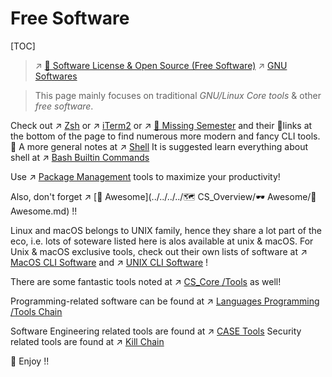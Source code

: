 # Free Software

[TOC]


> ↗ [🪪 Software License & Open Source (Free Software)](../../🪪%20Software%20License%20&%20Open%20Source%20(Free%20Software)/Software%20License%20&%20Open%20Source%20(Free%20Software).md)
> ↗ [GNU Softwares](../🐑%20GNU/GNU%20Softwares.md)

> This page mainly focuses on traditional *GNU/Linux Core tools* & other *free software*.


Check out ↗ [Zsh](../../🐚%20Shell/🦞%20Shell%20Implementations%20&%20Script%20Programming/Zsh/Zsh.md) or ↗ [iTerm2](../../🐚%20Shell/Terminal%20Emulators/iTerm2.md) or ↗ [🏫 Missing Semester](../../../../🗺%20CS_Overview/🏫%20Missing%20Semester.md) and their 🔗links at the bottom of the page to find numerous more modern and fancy CLI tools. 🎉
A more general notes at ↗ [Shell](../../🐚%20Shell/Shell.md)
It is suggested learn everything about shell at ↗ [Bash Builtin Commands](../../🐚%20Shell/🦞%20Shell%20Implementations%20&%20Script%20Programming/Bash/⛹🏻‍♂️%20Bash%20Builtin%20Commands/Bash%20Builtin%20Commands.md)

Use ↗ [Package Management](../../🐚%20Shell/📦%20Package%20Management/Package%20Management.md) tools to maximize your productivity! 


Also, don't forget ↗ [🤯 Awesome](../../../../🗺 CS_Overview/🕶️ Awesome/🤯 Awesome.md) !!

Linux and macOS belongs to UNIX family, hence they share a lot part of the eco, i.e. lots of soteware listed here is alos available at unix & macOS. For Unix & macOS exclusive tools, check out their own lists of software at ↗ [MacOS CLI Software](../../Apple/MacOS%20(Derived%20From%20UNIX%20Family)/🪓%20MacOS%20CLI%20Software/MacOS%20CLI%20Software.md) and ↗ [UNIX CLI Software](../../UNIX%20Family/🪓%20UNIX%20CLI%20Software/UNIX%20CLI%20Software.md) !

There are some fantastic tools noted at ↗ [CS_Core /Tools](../../../🧰%20General%20Tools/General%20Tools.md) as well!

Programming-related software can be found at ↗ [Languages Programming /Tools Chain](../../../👩‍💻%20Languages%20Programming/🛠️%20Programming%20Tools%20Chain/Programming%20Tools%20Chain.md)

Software Engineering related tools are found at ↗ [CASE Tools](../../../../Software%20Engineering/CASE%20Tools/CASE%20Tools.md)
Security related tools are found at ↗ [Kill Chain](../../../../CyberSecurity/☠️%20Kill%20Chain/Kill%20Chain.md)

🥳 Enjoy !!

